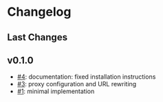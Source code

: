# Changelog

## Last Changes


## v0.1.0

- [#4](https://github.com/LaxarApps/component-browser/issues/4): documentation: fixed installation instructions
- [#3](https://github.com/LaxarApps/component-browser/issues/3): proxy configuration and URL rewriting
- [#1](https://github.com/LaxarApps/component-browser/issues/1): minimal implementation
